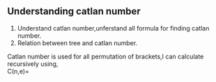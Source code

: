 ## Understanding catlan number

1. Understand catlan number,unferstand all formula for finding catlan number.
2. Relation between tree and catlan number.

Catlan number is used for all permutation of brackets,I can calculate recursively using,  
C(n,e)=

